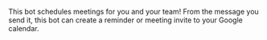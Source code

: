 This bot schedules meetings for you and your team! From the message you send it, this bot can create a reminder or meeting invite to your Google calendar.
